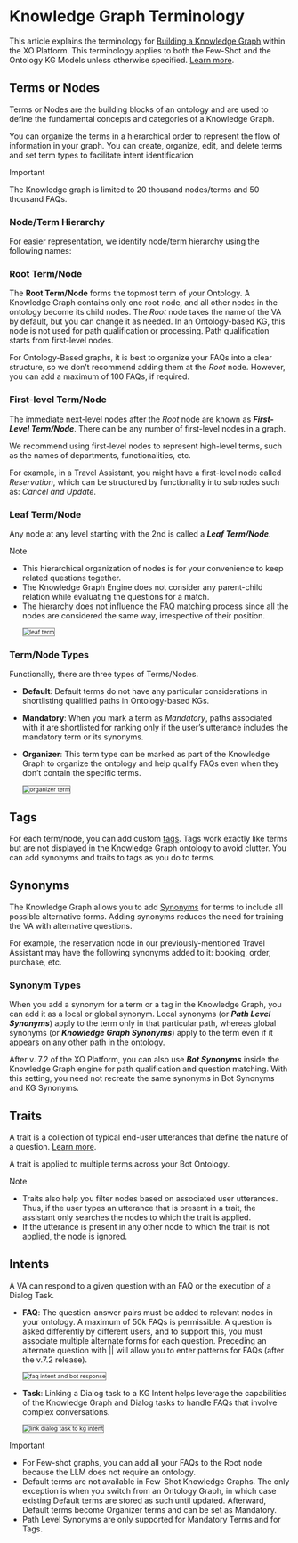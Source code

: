 # Knowledge Graph Terminology

This article explains the terminology for <a href="https://docsinternal-kore.github.io/docs/xo/answers/knowledge-ai/build-a-knowledge-graph/" target="_blank">Building a Knowledge Graph</a> within the XO Platform. This terminology applies to both the Few-Shot and the Ontology KG Models unless otherwise specified. <a href=" https://docsinternal-kore.github.io/docs/xo/answers/knowledge-ai/knowledge-graph-overview/" target="_blank">Learn more</a>.

## Terms or Nodes

Terms or Nodes are the building blocks of an ontology and are used to define the fundamental concepts and categories of a Knowledge Graph.

You can organize the terms in a hierarchical order to represent the flow of information in your graph. You can create, organize, edit, and delete terms and set term types to facilitate intent identification 

<div class="admonition warning">
<p class="admonition-title">Important</p>
<p>The Knowledge graph is limited to 20 thousand nodes/terms and 50 thousand FAQs.</p>
</div>

### Node/Term Hierarchy

For easier representation, we identify node/term hierarchy using the following names:

### Root Term/Node

The **Root Term/Node** forms the topmost term of your Ontology. A Knowledge Graph contains only one root node, and all other nodes in the ontology become its child nodes. The *Root* node takes the name of the VA by default, but you can change it as needed. In an Ontology-based KG, this node is not used for path qualification or processing. Path qualification starts from first-level nodes. 

For Ontology-Based graphs, it is best to organize your FAQs into a clear structure, so we don’t recommend adding them at the *Root* node. However, you can add a maximum of 100 FAQs, if required. 

### First-level Term/Node

The immediate next-level nodes after the *Root* node are known as **_First-Level Term/Node_**. There can be any number of first-level nodes in a graph. 

We recommend using first-level nodes to represent high-level terms, such as the names of departments, functionalities, etc. 

For example, in a Travel Assistant, you might have a first-level node called *Reservation*, which can be structured by functionality into subnodes such as: *Cancel and Update*.

### Leaf Term/Node

Any node at any level starting with the 2nd is called a **_Leaf Term/Node_**.

<div class="admonition note">
<p class="admonition-title">Note</p>
<p><ul><li>This hierarchical organization of nodes is for your convenience to keep related questions together.</li>
<li>The Knowledge Graph Engine does not consider any parent-child relation while evaluating the questions for a match.</li>
<li>The hierarchy does not influence the FAQ matching process since all the nodes are considered the same way, irrespective of their position.</li>

<img src="../images/leaf-term-node.png" alt="leaf term" title="leaf term" style="border: 1px solid gray; zoom:75%;"></ul></p>
</div>

### Term/Node Types

Functionally, there are three types of Terms/Nodes.

* **Default**: Default terms do not have any particular considerations in shortlisting qualified paths in Ontology-based KGs. 
* **Mandatory**: When you mark a term as _Mandatory_, paths associated with it are shortlisted for ranking only if the user’s utterance includes the mandatory term or its synonyms.
* **Organizer**: This term type can be marked as part of the Knowledge Graph to organize the ontology and help qualify FAQs even when they don’t contain the specific terms.

    <img src="../images/organizer-term.png" alt="organizer term" title="organizer term" style="border: 1px solid gray; zoom:75%;">

## Tags

For each term/node, you can add custom <a href="https://docsinternal-kore.github.io/docs/xo/answers/knowledge-ai/knowledge-graph-terminology/#tags" target="_blank">tags</a>. Tags work exactly like terms but are not displayed in the Knowledge Graph ontology to avoid clutter. You can add synonyms and traits to tags as you do to terms.

## Synonyms

The Knowledge Graph allows you to add <a href="https://docsinternal-kore.github.io/docs/xo/answers/knowledge-ai/knowledge-graph-terminology/#synonyms" target="_blank">Synonyms</a> for terms to include all possible alternative forms. Adding synonyms reduces the need for training the VA with alternative questions.

For example, the reservation node in our previously-mentioned Travel Assistant may have the following synonyms added to it: booking, order, purchase, etc. 

### Synonym Types

When you add a synonym for a term or a tag in the Knowledge Graph, you can add it as a local or global synonym. Local synonyms (or **_Path Level Synonyms_**) apply to the term only in that particular path, whereas global synonyms (or **_Knowledge Graph Synonyms_**) apply to the term even if it appears on any other path in the ontology.

After v. 7.2 of the XO Platform, you can also use **_Bot Synonyms_** inside the Knowledge Graph engine for path qualification and question matching. With this setting, you need not recreate the same synonyms in Bot Synonyms and KG Synonyms.

## Traits

A trait is a collection of typical end-user utterances that define the nature of a question. <a href="https://docsinternal-kore.github.io/docs/xo/automation/natural-language/training/traits/" target="_blank">Learn more</a>.

A trait is applied to multiple terms across your Bot Ontology.

<div class="admonition note">
<p class="admonition-title">Note</p>
<p><ul><li>Traits also help you filter nodes based on associated user utterances. Thus, if the user types an utterance that is present in a trait, the assistant only searches the nodes to which the trait is applied.</li> 
<li>If the utterance is present in any other node to which the trait is not applied, the node is ignored.</li></ul></p>
</div>

## Intents

A VA can respond to a given question with an FAQ or the execution of a Dialog Task.

* **FAQ**: The question-answer pairs must be added to relevant nodes in your ontology. A maximum of 50k FAQs is permissible. A question is asked differently by different users, and to support this, you must associate multiple alternate forms for each question. Preceding an alternate question with || will allow you to enter patterns for FAQs (after the v.7.2 release).

    <img src="../images/faq-intent-bot-response.png" alt="faq intent and bot response" title="faq intent and bot response" style="border: 1px solid gray; zoom:75%;">

* **Task**: Linking a Dialog task to a KG Intent helps leverage the capabilities of the Knowledge Graph and Dialog tasks to handle FAQs that involve complex conversations.

    <img src="../images/link-dialog-task-to-kg-intent.png" alt="link dialog task to kg intent" title="link dialog task to kg intent" style="border: 1px solid gray; zoom:75%;">

<div class="admonition note">
<p class="admonition-title">Important</p>
<p><ul><li>For Few-shot graphs, you can add all your FAQs to the Root node because the LLM does not require an ontology.</li>
<li>Default terms are not available in Few-Shot Knowledge Graphs. The only exception is when you switch from an Ontology Graph, in which case existing Default terms are stored as such until updated. Afterward, Default terms become Organizer terms and can be set as Mandatory.</li>
<li>Path Level Synonyms are only supported for Mandatory Terms and for Tags.</li></ul></p>
</div>
